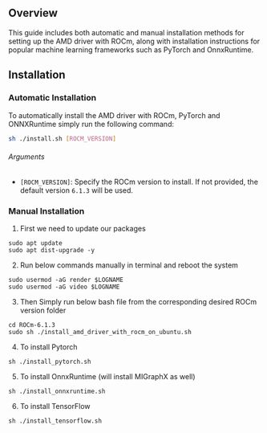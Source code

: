 ## Overview

This guide includes both automatic and manual installation methods for setting up the AMD driver with ROCm, along with installation instructions for popular machine learning frameworks such as PyTorch and OnnxRuntime.

## Installation

### Automatic Installation

To automatically install the AMD driver with ROCm, PyTorch and ONNXRuntime simply run the following command:

```bash
sh ./install.sh [ROCM_VERSION]
```
###### Arguments

- `[ROCM_VERSION]`: Specify the ROCm version to install. If not provided, the default version `6.1.3` will be used.


### Manual Installation

1. First we need to update our packages
```
sudo apt update
sudo apt dist-upgrade -y
```
2. Run below commands manually in terminal and reboot the system
```
sudo usermod -aG render $LOGNAME
sudo usermod -aG video $LOGNAME
```
3. Then Simply run below bash file from the corresponding desired ROCm version folder
```
cd ROCm-6.1.3
sudo sh ./install_amd_driver_with_rocm_on_ubuntu.sh
```
4. To install Pytorch
```
sh ./install_pytorch.sh
```
5. To install OnnxRuntime (will install MIGraphX as well)
```
sh ./install_onnxruntime.sh
```
6. To install TensorFlow
```
sh ./install_tensorflow.sh
```
